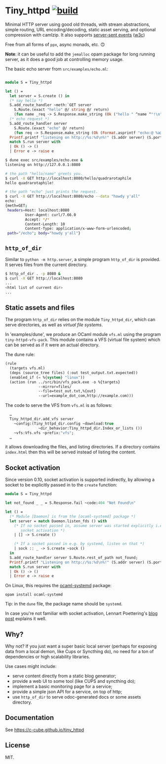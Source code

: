 # Tiny_httpd [![build](https://github.com/c-cube/tiny_httpd/workflows/build/badge.svg)](https://github.com/c-cube/tiny_httpd/actions)

Minimal HTTP server using good old threads, with stream abstractions,
simple routing, URL encoding/decoding, static asset serving,
and optional compression with camlzip.
It also supports [server-sent events](https://developer.mozilla.org/en-US/docs/Web/API/Server-sent_events/Using_server-sent_events)
([w3c](https://html.spec.whatwg.org/multipage/server-sent-events.html#event-stream-interpretation))

Free from all forms of `ppx`, async monads, etc. 🙃

**Note**: it can be useful to add the `jemalloc` opam package for long running
server, as it does a good job at controlling memory usage.

The basic echo server from `src/examples/echo.ml`:

```ocaml

module S = Tiny_httpd

let () =
  let server = S.create () in
  (* say hello *)
  S.add_route_handler ~meth:`GET server
    S.Route.(exact "hello" @/ string @/ return)
    (fun name _req -> S.Response.make_string (Ok ("hello " ^name ^"!\n")));
  (* echo request *)
  S.add_route_handler server
    S.Route.(exact "echo" @/ return)
    (fun req -> S.Response.make_string (Ok (Format.asprintf "echo:@ %a@." S.Request.pp req)));
  Printf.printf "listening on http://%s:%d\n%!" (S.addr server) (S.port server);
  match S.run server with
  | Ok () -> ()
  | Error e -> raise e
```

```sh
$ dune exec src/examples/echo.exe &
listening on http://127.0.0.1:8080

# the path "hello/name" greets you.
$ curl -X GET http://localhost:8080/hello/quadrarotaphile
hello quadrarotaphile!

# the path "echo" just prints the request.
$ curl -X GET http://localhost:8080/echo --data "howdy y'all" 
echo:
{meth=GET;
 headers=Host: localhost:8080
         User-Agent: curl/7.66.0
         Accept: */*
         Content-Length: 10
         Content-Type: application/x-www-form-urlencoded;
 path="/echo"; body="howdy y'all"}

```

## `http_of_dir`

Similar to `python -m http.server`, a simple program `http_of_dir` is provided.
It serves files from the current directory.

```sh
$ http_of_dir . -p 8080 &
$ curl -X GET http://localhost:8080
...
<html list of current dir>
...

```

## Static assets and files

The program `http_of_dir` relies on the module `Tiny_httpd_dir`, which
can serve directories, as well as _virtual file systems_.

In 'examples/dune', we produce an OCaml module `vfs.ml` using
the program `tiny-httpd-vfs-pack`.  This module contains a VFS (virtual file
system) which can be served as if it were an actual directory.

The dune rule:

```lisp
(rule
  (targets vfs.ml)
  (deps (source_tree files) (:out test_output.txt.expected))
  (enabled_if (= %{system} "linux"))
  (action (run ../src/bin/vfs_pack.exe -o %{targets}
               --mirror=files/
               --file=test_out.txt,%{out}
               --url=example_dot_com,http://example.com)))
```

The code to serve the VFS from `vfs.ml` is as follows:

```ocaml
  …
  Tiny_httpd_dir.add_vfs server
    ~config:(Tiny_httpd_dir.config ~download:true
               ~dir_behavior:Tiny_httpd_dir.Index_or_lists ())
    ~vfs:Vfs.vfs ~prefix:"vfs";
  …
```

it allows downloading the files, and listing directories.
If a directory contains `index.html` then this will be served
instead of listing the content.

## Socket activation

Since version 0.10, socket activation is supported indirectly, by allowing a
socket to be explicitly passed in to the `create` function:

```ocaml
module S = Tiny_httpd

let not_found _ _ = S.Response.fail ~code:404 "Not Found\n"

let () =
  (* Module [Daemon] is from the [ocaml-systemd] package *)
  let server = match Daemon.listen_fds () with
    (* If no socket passed in, assume server was started explicitly i.e. without
       socket activation *)
    | [] -> S.create ()

    (* If a socket passed in e.g. by systemd, listen on that *)
    | sock :: _ -> S.create ~sock ()
  in
  S.add_route_handler server S.Route.rest_of_path not_found;
  Printf.printf "Listening on http://%s:%d\n%!" (S.addr server) (S.port server);
  match S.run server with
  | Ok () -> ()
  | Error e -> raise e
```

On Linux, this requires the
[ocaml-systemd](https://github.com/juergenhoetzel/ocaml-systemd) package:

```
opam install ocaml-systemd
```

Tip: in the `dune` file, the package name should be `systemd`.

In case you're not familiar with socket activation, Lennart Poettering's
[blog post](http://0pointer.de/blog/projects/socket-activation.html) explains it
well.

## Why?

Why not? If you just want a super basic local server (perhaps for exposing
data from a local demon, like Cups or Syncthing do), no need for a ton of
dependencies or high scalability libraries.

Use cases might include:

- serve content directly from a static blog generator;
- provide a web UI to some tool (like CUPS and syncthing do);
- implement a basic monitoring page for a service;
- provide a simple json API for a service, on top of http;
- use `http_of_dir` to serve odoc-generated docs or some assets directory.

## Documentation

See https://c-cube.github.io/tiny_httpd

## License

MIT.
